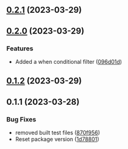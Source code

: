 

## [0.2.1](https://github.com/limitless-kode/laravel-query-builder/compare/0.2.0...0.2.1) (2023-03-29)

## [0.2.0](https://github.com/limitless-kode/laravel-query-builder/compare/0.1.2...0.2.0) (2023-03-29)


### Features

* Added a when conditional filter ([096d01d](https://github.com/limitless-kode/laravel-query-builder/commit/096d01d75f39fad5ebecb2852261469ccf98e0fc))

## [0.1.2](https://github.com/limitless-kode/laravel-query-builder/compare/0.1.1...0.1.2) (2023-03-29)

## 0.1.1 (2023-03-28)


### Bug Fixes

* removed built test files ([870f956](https://github.com/limitless-kode/laravel-query-builder/commit/870f9569c0b9dab20d6797ff86076b1f8fe5283a))
* Reset package version ([1d78801](https://github.com/limitless-kode/laravel-query-builder/commit/1d78801c5e2851f78a6e4eec3883ee716f266457))